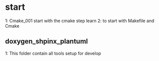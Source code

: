 # start
1: Cmake_001 start with the cmake step learn
2:  to start with Makefile and Cmake
## doxygen_shpinx_plantuml
1: This folder contain all tools setup for develop